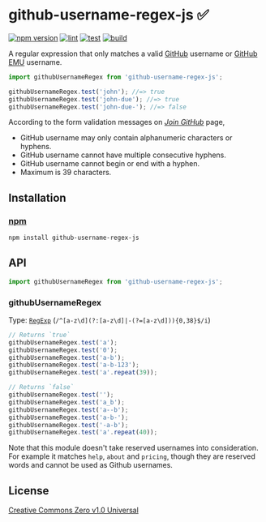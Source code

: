 # github-username-regex-js ✅

[![npm version](https://img.shields.io/npm/v/github-username-regex-js.svg)](https://www.npmjs.com/package/github-username-regex-js) [![lint](https://github.com/GrantBirki/github-username-regex-js/actions/workflows/lint.yml/badge.svg)](https://github.com/GrantBirki/github-username-regex-js/actions/workflows/lint.yml) [![test](https://github.com/GrantBirki/github-username-regex-js/actions/workflows/test.yml/badge.svg)](https://github.com/GrantBirki/github-username-regex-js/actions/workflows/test.yml) [![build](https://github.com/GrantBirki/github-username-regex-js/actions/workflows/build.yml/badge.svg)](https://github.com/GrantBirki/github-username-regex-js/actions/workflows/build.yml)

A regular expression that only matches a valid [GitHub](https://github.com/) username or [GitHub EMU](https://docs.github.com/en/enterprise-cloud@latest/admin/identity-and-access-management/understanding-iam-for-enterprises/about-enterprise-managed-users) username.

```javascript
import githubUsernameRegex from 'github-username-regex-js';

githubUsernameRegex.test('john'); //=> true
githubUsernameRegex.test('john-due'); //=> true
githubUsernameRegex.test('john-due-'); //=> false
```

According to the form validation messages on [*Join GitHub*](https://github.com/join) page,

* GitHub username may only contain alphanumeric characters or hyphens.
* GitHub username cannot have multiple consecutive hyphens.
* GitHub username cannot begin or end with a hyphen.
* Maximum is 39 characters.

## Installation

### [npm](https://www.npmjs.com/)

```bash
npm install github-username-regex-js
```

## API

```javascript
import githubUsernameRegex from 'github-username-regex-js';
```

### githubUsernameRegex

Type: [`RegExp`](https://developer.mozilla.org/docs/Web/JavaScript/Guide/Regular_Expressions) (`/^[a-z\d](?:[a-z\d]|-(?=[a-z\d])){0,38}$/i`)

```javascript
// Returns `true`
githubUsernameRegex.test('a');
githubUsernameRegex.test('0');
githubUsernameRegex.test('a-b');
githubUsernameRegex.test('a-b-123');
githubUsernameRegex.test('a'.repeat(39));

// Returns `false`
githubUsernameRegex.test('');
githubUsernameRegex.test('a_b');
githubUsernameRegex.test('a--b');
githubUsernameRegex.test('a-b-');
githubUsernameRegex.test('-a-b');
githubUsernameRegex.test('a'.repeat(40));
```

Note that this module doesn't take reserved usernames into consideration. For example it matches `help`, `about` and `pricing`, though they are reserved words and cannot be used as Github usernames.

## License

[Creative Commons Zero v1.0 Universal](https://creativecommons.org/publicdomain/zero/1.0/deed)
